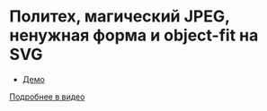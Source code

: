 # Политех, магический JPEG, ненужная форма и object-fit на SVG

- [Демо](https://pepelsbey.github.io/playground/5/)

[Подробнее в видео](https://youtu.be/zjaI-LwqLVU)
